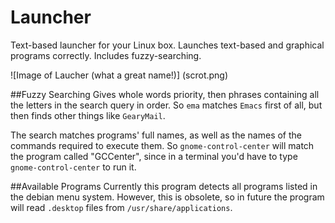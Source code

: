 Launcher
============

Text-based launcher for your Linux box. Launches text-based and graphical programs correctly. Includes fuzzy-searching.

![Image of Laucher (what a great name!)]
(scrot.png)

##Fuzzy Searching
Gives whole words priority, then phrases containing all the letters in the search query in order. So `ema` matches `Emacs` first of all, but then finds other things like `GearyMail`.

The search matches programs' full names, as well as the names of the commands required to execute them. So `gnome-control-center` will match the program called "GCCenter", since in a terminal you'd have to type `gnome-control-center` to run it.

##Available Programs
Currently this program detects all programs listed in the debian menu system. However, this is obsolete, so in future the program will read `.desktop` files from `/usr/share/applications`.
